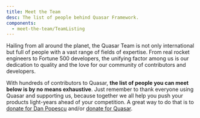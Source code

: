 ```yaml
---
title: Meet the Team
desc: The list of people behind Quasar Framework.
components:
  - meet-the-team/TeamListing
---
```


Hailing from all around the planet, the Quasar Team is not only international but full of people with a vast range of fields of expertise. From real rocket engineers to Fortune 500 developers, the unifying factor among us is our dedication to quality and the love for our community of contributors and developers.

With hundreds of contributors to Quasar, **the list of people you can meet below is by no means exhaustive**. Just remember to thank everyone using Quasar and supporting us, because together we all help you push your products light-years ahead of your competition. A great way to do that is to [donate for Dan Popescu](https://github.com/sponsors/pdanpdan) and/or [donate for Quasar](https://donate.quasar.dev).

<team-listing class="q-mt-xl" />
